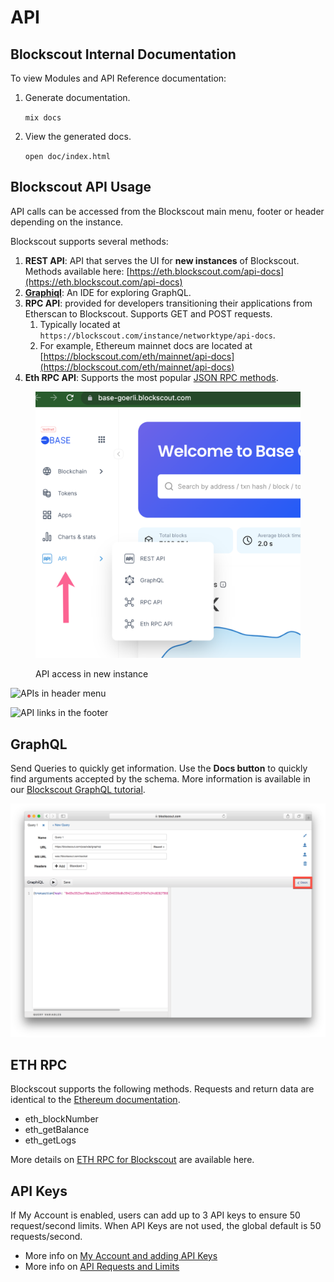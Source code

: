 # API

## Blockscout Internal Documentation

To view Modules and API Reference documentation:

1.  Generate documentation.

    `mix docs`
2.  View the generated docs.

    `open doc/index.html`

## Blockscout API Usage

API calls can be accessed from the Blockscout main menu, footer or header depending on the instance.&#x20;

Blockscout supports several methods:

1. **REST API**: API that serves the UI for **new instances** of Blockscout. Methods available here: [https://eth.blockscout.com/api-docs](https://eth.blockscout.com/api-docs)
2. [**Graphiql**](https://github.com/graphql/graphiql): An IDE for exploring GraphQL.
3. **RPC API**: provided for developers transitioning their applications from Etherscan to Blockscout. Supports GET and POST requests.
   1. Typically located at `https://blockscout.com/instance/networktype/api-docs`.
   2. For example, Ethereum mainnet docs are located at [https://blockscout.com/eth/mainnet/api-docs](https://blockscout.com/eth/mainnet/api-docs)
4. **Eth RPC API**: Supports the most popular [JSON RPC methods](https://github.com/ethereum/wiki/wiki/JSON-RPC).



<figure><img src="../../.gitbook/assets/API-menu.png" alt=""><figcaption><p>API access in new instance</p></figcaption></figure>

![APIs in header menu](../../.gitbook/assets/header.png)

![API links in the footer](../../.gitbook/assets/APIs.png)

## GraphQL

Send Queries to quickly get information. Use the **Docs button** to quickly find arguments accepted by the schema. More information is available in our [Blockscout GraphQL tutorial](https://forum.poa.network/t/graphql-in-blockscout/1971).

![Docs button for GraphQL](<../../.gitbook/assets/Screen Shot 2019-10-08 at 10.48.07 AM.png>)

## ETH RPC

Blockscout supports the following methods. Requests and return data are identical to the [Ethereum documentation](https://eth.wiki/json-rpc/API).&#x20;

* eth\_blockNumber
* eth\_getBalance
* eth\_getLogs

More details on [ETH RPC for Blockscout](eth-rpc.md) are available here.

## API Keys

If My Account is enabled, users can add up to 3 API keys to ensure 50 request/second limits. When API Keys are not used, the global default is 50 requests/second.

* More info on [My Account and adding API Keys](../my-account/api-keys.md)
* More info on [API Requests and Limits](requests-and-limits.md)
